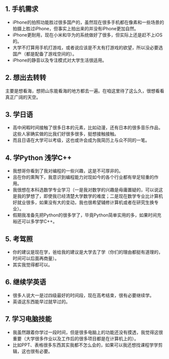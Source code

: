 ## 1. 手机需求  
- iPhone的拍照功能胜过很多国产的，虽然现在很多手机都在像素和一些场景的拍摄上胜过iPhone，但事实上拍出来的并没有iPhone更加自然。  
- iPhone更耐用，现在小米和华为的系统做好了很多，但实际上还是赶不上iOS的。  
- 大学不打算用手机打游戏，或者说应该是不太有打游戏的欲望，所以没必要选国产（都是配备了游戏空间的）。  
- iPhone的静音以及专注模式对大学生活很适用。  

## 2. 想出去转转  
主要是想看海，想把山东能看海的地方都去一遍。在咱这里待了这么久，很想看看真正广阔的天空。  

## 3. 学日语  
- 高中闲暇时间接触了很多日本的元素，比如动漫，还有日本的很多音乐作品，这些人家确实做的比我们好很多很多，挺想接触接触。  
- 而且日语在大学可以考级，这也或许会成为我简历上与众不同的一笔。  

## 4. 学Python 浅学C++  
- 我想哥你看到了我对编程的一些兴趣，这是不可厚非的。  
- 且在你的熏陶下，我意识到编程能力对现如今的各个行业都有举足轻重的作用。  
- 我很想在本科选数学专业学习（一是我对数学的兴趣是毋庸置疑的，可以说这是我的梦想了，即使我已经清楚大学数学的难度；二是现在数学专业比计算机好就业很多，如果没有大的变动，我也很希望辅修计算机或者在研究生换专业）。  
- 假期我准备先把Python的很多学了，毕竟Python简单实用的多，如果时间充裕还可以多学学C++。  

## 5. 考驾照  
- 你的建议是现在学，爸给我的建议是大学去了学（你们的理由都挺有道理的，时间可以后面再商量）。  
- 其实我觉得都可以。  

## 6. 继续学英语  
- 很多人说大一是过四级最好的时间段，现在高考结束，很有必要继续学。  
- 英语这东西能早过就早过的。  

## 7. 学习电脑技能  
- 我虽然跟着你学过一段时间，但是很多电脑上的功能还没有摸透，我觉得这很重要（大学很多作业以及工作后的很多项目都是在计算机上的）。  
- 比如PPT、表格很多东西其实我都不怎么会的，如果可以我还想找课程学学剪辑，这也很有必要。  
